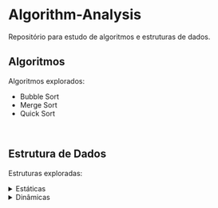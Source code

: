 # Algorithm-Analysis
Repositório para estudo de algoritmos e estruturas de dados.
<br>

## Algoritmos
Algoritmos explorados:
- Bubble Sort
- Merge Sort
- Quick Sort
<br>

## Estrutura de Dados
Estruturas exploradas:
<details>
  <summary markdown="span">Estáticas</summary>
  - Array
</details>

<details>
  <summary markdown="span">Dinâmicas</summary>
  - ArrayList
  - LinkedList
  - Tree
</details>
